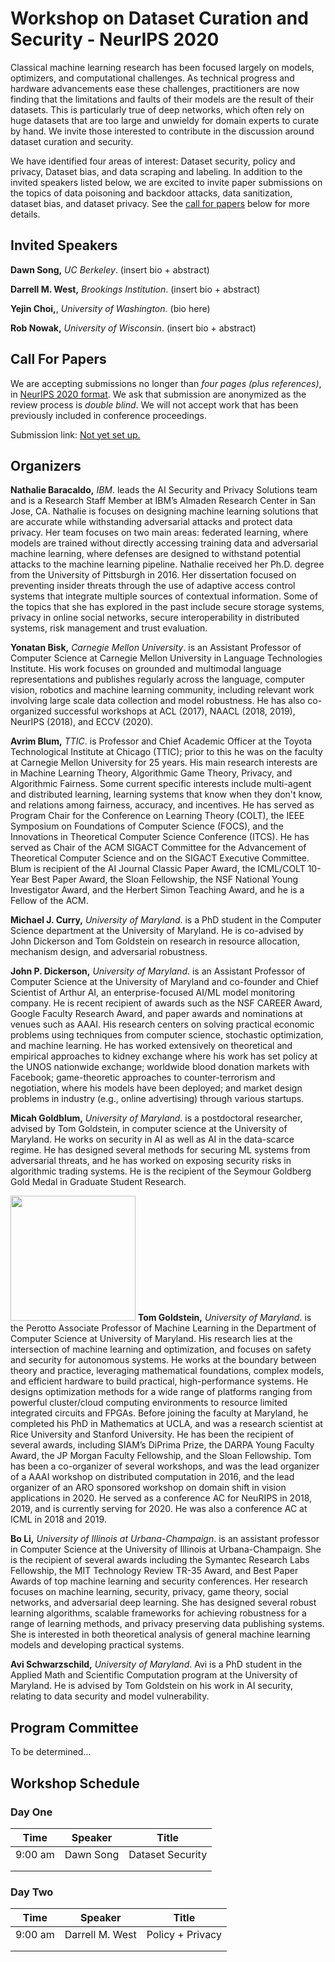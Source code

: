 # Workshop on Dataset Curation and Security - NeurIPS 2020

Classical machine learning research has been focused largely on models,  optimizers,  and computational challenges. As technical progress and hardware advancements ease these challenges, practitioners are now finding that the limitations and faults of their models are the result of their datasets. This is particularly true of deep networks, which often rely on huge datasets that are too large and unwieldy for domain experts to curate by hand. We invite those interested to contribute in the discussion around dataset curation and security.

We have identified four areas of interest: Dataset security, policy and privacy, Dataset bias, and data scraping and labeling. In addition to the invited speakers listed below, we are excited to invite paper submissions on the topics of data poisoning and backdoor attacks, data sanitization, dataset bias, and dataset privacy. See the [call for papers](#cfp) below for more details.

## Invited Speakers
**Dawn Song,** _UC Berkeley_. (insert bio + abstract)

**Darrell M. West,** _Brookings Institution_. (insert bio + abstract)

**Yejin Choi,**, _University of Washington_. (bio here) 

**Rob Nowak,** _University of Wisconsin_. (insert bio + abstract)

## Call For Papers <a name="cfp"></a>
We are accepting submissions no longer than _four pages (plus references)_, in [NeurIPS 2020 format](https://neurips.cc/Conferences/2020/PaperInformation/StyleFiles). We ask that submission are anonymized as the review process is _double blind_. We will not accept work that has been previously included in conference proceedings.

Submission link: [Not yet set up.](https://youtu.be/eo5Wr0Ndd68?t=42)

## Organizers
**Nathalie Baracaldo,** _IBM_. leads the AI Security and Privacy Solutions team and is a Research Staff Member at IBM’s Almaden Research Center in San Jose, CA. Nathalie is focuses on designing machine learning solutions that are accurate while withstanding adversarial attacks and protect data privacy. Her team focuses on two main areas: federated learning, where models are trained without directly accessing training data and adversarial machine learning, where defenses are designed to withstand potential attacks to the machine learning pipeline.  Nathalie received her Ph.D. degree from the University of Pittsburgh in 2016. Her dissertation focused on preventing insider threats through the use of adaptive access control systems that integrate multiple sources of contextual information. Some of the topics that she has explored in the past include secure storage systems, privacy in online social networks, secure interoperability in distributed systems, risk management and trust evaluation.

**Yonatan Bisk,** _Carnegie Mellon University_. is an Assistant Professor of Computer Science at Carnegie Mellon University in Language Technologies Institute. His work focuses on grounded and multimodal language representations and publishes regularly across the language, computer vision, robotics and machine learning community, including relevant work involving large scale data collection and model robustness. He has also co-organized successful workshops at ACL (2017), NAACL (2018, 2019), NeurIPS (2018), and ECCV (2020).

**Avrim Blum,** _TTIC_. is Professor and Chief Academic Officer at the Toyota Technological Institute at Chicago (TTIC); prior to this he was on the faculty at Carnegie Mellon University for 25 years.  His main research interests are in Machine Learning Theory, Algorithmic Game Theory, Privacy, and Algorithmic Fairness.  Some current specific interests include multi-agent and distributed learning, learning systems that know when they don't know, and relations among fairness, accuracy, and incentives. He has served as Program Chair for the Conference on Learning Theory (COLT), the IEEE Symposium on Foundations of Computer Science (FOCS), and the Innovations in Theoretical Computer Science Conference (ITCS). He has served as Chair of the ACM SIGACT Committee for the Advancement of Theoretical Computer Science and on the SIGACT Executive Committee.  Blum is recipient of the AI Journal Classic Paper Award, the ICML/COLT 10-Year Best Paper Award, the Sloan Fellowship, the NSF National Young Investigator Award, and the Herbert Simon Teaching Award, and he is a Fellow of the ACM.

**Michael J. Curry,** _University of Maryland_. is a PhD student in the Computer Science department at the University of Maryland. He is co-advised by John Dickerson and Tom Goldstein on research in resource allocation, mechanism design, and adversarial robustness.

**John P. Dickerson,** _University of Maryland_. is an Assistant Professor of Computer Science at the University of Maryland and co-founder and Chief Scientist of Arthur AI, an enterprise-focused AI/ML model monitoring company.  He is recent recipient of awards such as the NSF CAREER Award, Google Faculty Research Award, and paper awards and nominations at venues such as AAAI.  His research centers on solving practical economic problems using techniques from computer science, stochastic optimization, and machine learning. He has worked extensively on theoretical and empirical approaches to kidney exchange where his work has set policy at the UNOS nationwide exchange; worldwide blood donation markets with Facebook; game-theoretic approaches to counter-terrorism and negotiation, where his models have been deployed; and market design problems in industry (e.g., online advertising) through various startups.

**Micah Goldblum,** _University of Maryland_.  is a postdoctoral researcher, advised by Tom Goldstein, in computer science at the University of Maryland.  He works on security in AI as well as AI in the data-scarce regime.  He has designed several methods for securing ML systems from adversarial threats, and he has worked on exposing security risks in algorithmic trading systems.  He is the recipient of the Seymour Goldberg Gold Medal in Graduate Student Research.

<img src="tom_headshot_small.jpg" width="200"> **Tom Goldstein,** _University of Maryland_. is the Perotto Associate Professor of Machine Learning in the Department of Computer Science at University of Maryland. His research lies at the intersection of machine learning and optimization, and focuses on safety and security for autonomous systems. He works at the boundary between theory and practice, leveraging mathematical foundations, complex models, and efficient hardware to build practical, high-performance systems. He designs optimization methods for a wide range of platforms ranging from powerful cluster/cloud computing environments to resource limited integrated circuits and FPGAs. Before joining the faculty at Maryland, he completed his PhD in Mathematics at UCLA, and was a research scientist at Rice University and Stanford University. He has been the recipient of several awards, including SIAM’s DiPrima Prize, the DARPA Young Faculty Award, the JP Morgan Faculty Fellowship, and the Sloan Fellowship.  Tom has been a co-organizer of several workshops, and was the lead organizer of a AAAI workshop on distributed computation in 2016, and the lead organizer of an ARO sponsored workshop on domain shift in vision applications in 2020.   He served as a conference AC for NeuRIPS in 2018, 2019, and is currently serving for 2020.  He was also a conference AC at ICML in 2018 and 2019.

**Bo Li,** _University of Illinois at Urbana-Champaign_. is an assistant professor in Computer Science at the University of Illinois at Urbana-Champaign. She is the recipient of several awards including the Symantec Research Labs Fellowship, the MIT Technology Review TR-35 Award, and Best Paper Awards of top machine learning and security conferences. Her research focuses on machine learning, security, privacy, game theory, social networks, and adversarial deep learning. She has designed several robust learning algorithms, scalable frameworks for achieving robustness for a range of learning methods, and privacy preserving data publishing systems. She is interested in both theoretical analysis of general machine learning models and developing practical systems. 


**Avi Schwarzschild,** _University of Maryland_. Avi is a PhD student in the Applied Math and Scientific Computation program at the University of Maryland. He is advised by Tom Goldstein on his work in AI security, relating to data security and model vulnerability.


## Program Committee
To be determined...

## Workshop Schedule
### Day One 

| Time    	| Speaker   	| Title            	|
|---------	|-----------	|------------------	|
| 9:00 am 	| Dawn Song 	| Dataset Security 	|
|         	|           	|                  	|
|         	|           	|                  	|

### Day Two 

| Time    	| Speaker   	    | Title            	|
|---------	|---------------	|------------------	|
| 9:00 am 	| Darrell M. West	| Policy + Privacy	|
|         	|           	    |                  	|
|         	|           	    |                  	|
